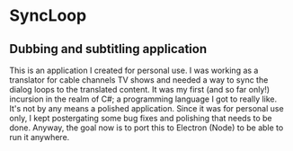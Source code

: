 # SyncLoop
## Dubbing and subtitling application

 This is an application I created for personal use. I was working as a translator for cable channels TV shows and needed a way to sync the dialog loops to the translated content. It was my first (and so far only!) incursion in the realm of C#; a programming language I got to really like.  
 It's not by any means a polished application. Since it was for personal use only, I kept postergating some bug fixes and polishing that needs to be done.
 Anyway, the goal now is to port this to Electron (Node) to be able to run it anywhere.
